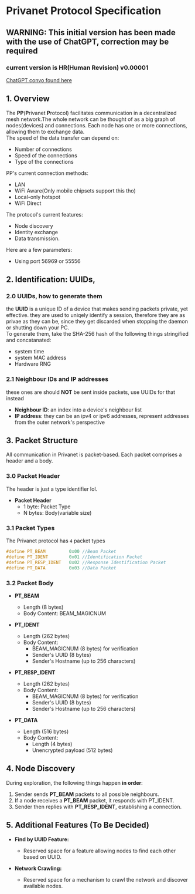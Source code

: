 # Privanet Protocol Specification
## WARNING: This initial version has been made with the use of ChatGPT, correction may be required
### current version is **HR**(Human Revision) v0.00001
[ChatGPT convo found here](https://chat.openai.com/share/6d97b261-7769-4a95-bee4-0157a8ae8e07)

## 1. Overview
The **PP**(**P**rivanet **P**rotocol) facilitates communication in a decentralized mesh network.The whole network can be thought of as a big graph of nodes(devices) and connections. Each node has one or more connections, allowing them to exchange data.</br>
The speed of the data transfer can depend on:
 - Number of connections
 - Speed of the connections
 - Type of the connections

PP's current connection methods:
 - LAN
 - WiFi Aware(Only mobile chipsets support this tho)
 - Local-only hotspot
 - WiFi Direct

The protocol's current features:
 - Node discovery
 - Identity exchange
 - Data transmission.

Here are a few parameters:
 - Using port 56969 or 55556

## 2. Identification: UUIDs,
### 2.0 UUIDs, how to generate them
 the **UUID** is a unique ID of a device that makes sending packets private, yet effective. they are used to uniqely identify a session, therefore they are as privae as they can be, since they get discarded when stopping the daemon or shutting down your PC.</br>
 To generate them, take the SHA-256 hash of the following things stringified and concatanated:
 - system time
 - system MAC address
 - Hardware RNG

### 2.1 Neighbour IDs and IP addresses
these ones are should **NOT** be sent inside packets, use UUIDs for that instead
- **Neighbour ID**: an index into a device's neighbour list
- **IP address**: they can be an ipv4 or ipv6 addresses, represent addresses from the outer network's perspective

## 3. Packet Structure
All communication in Privanet is packet-based. Each packet comprises a header and a body.
### 3.0 Packet Header
The header is just a type identifier lol.
- **Packet Header**
  - 1 byte: Packet Type
  - N bytes: Body(variable size)

### 3.1 Packet Types
The Privanet protocol has `4` packet types
```c
#define PT_BEAM         0x00 //Beam Packet
#define PT_IDENT        0x01 //Identification Packet
#define PT_RESP_IDENT   0x02 //Response Identification Packet
#define PT_DATA         0x03 //Data Packet
```
### 3.2 Packet Body

- **PT_BEAM** 
  - Length (8 bytes)
  - Body Content: BEAM_MAGICNUM

- **PT_IDENT** 
  - Length (262 bytes)
  - Body Content:
    - BEAM_MAGICNUM (8 bytes) for verification
    - Sender's UUID (8 bytes)
    - Sender's Hostname (up to 256 characters)

- **PT_RESP_IDENT** 
  - Length (262 bytes)
  - Body Content:
    - BEAM_MAGICNUM (8 bytes) for verification
    - Sender's UUID (8 bytes)
    - Sender's Hostname (up to 256 characters)

- **PT_DATA** 
  - Length (516 bytes)
  - Body Content: 
    - Length (4 bytes)
    - Unencrypted payload (512 bytes)

## 4. Node Discovery
During exploration, the following things happen **in order**:
 1. Sender sends **PT_BEAM** packets to all possible neighbours.
 2. If a node receives a **PT_BEAM** packet, it responds with PT_IDENT.
 3. Sender then replies with **PT_RESP_IDENT**, establishing a connection.

## 5. Additional Features (To Be Decided)

- **Find by UUID Feature:**
  - Reserved space for a feature allowing nodes to find each other based on UUID.

- **Network Crawling:**
  - Reserved space for a mechanism to crawl the network and discover available nodes.